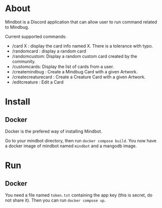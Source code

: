 # About

Mindbot is a Discord application that can allow user to run command related to Mindbug.

Current supported commands:

- /card X : display the card info named X. There is a tolerance with typo.
- /randomcard : display a random card
- /randomcustom: Display a random custom card created by the community.
- /customcards: Display the list of cards from a user.
- /createmindbug : Create a Mindbug Card with a given Artwork.
- /createcreaturecard : Create a Creature Card with a given Artwork.
- /editcreature : Edit a Card

# Install

## Docker

Docker is the prefered way of installing Mindbot.

Go to your mindbot directory, then run `docker compose build`.
You now have a docker image of mindbot named `mindbot` and a mangodb image.

# Run

## Docker

You need a file named `token.txt` containing the app key (this is secret, do not share it).
Then you can run `docker compose up`.